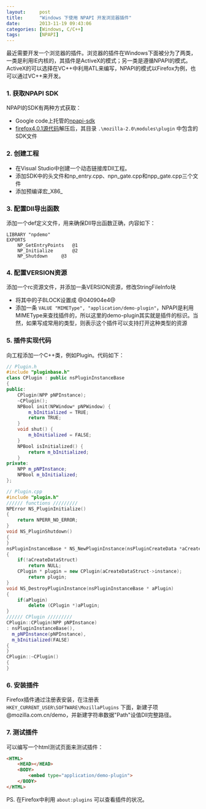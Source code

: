 ```yaml
---
layout:     post
title:      "Windows 下使用 NPAPI 开发浏览器插件"
date:       2013-11-19 09:43:06
categories: [Windows, C/C++]
tags:       [NPAPI]
---
```


最近需要开发一个浏览器的插件。浏览器的插件在Windows下面被分为了两类，一类是利用IE内核的，其插件是ActiveX的模式；另一类是遵循NPAPI的模式。ActiveX的可以选择在VC++中利用ATL来编写，NPAPI的模式以Firefox为例，也可以通过VC++来开发。
<!--more-->

### 1. 获取NPAPI SDK

NPAPI的SDK有两种方式获取：

- Google code上托管的[npapi-sdk](https://code.google.com/p/npapi-sdk/)
- [firefox4.0.1源代码](http://ftp.mozilla.org/pub/mozilla.org/firefox/releases/4.0.1/source/firefox-4.0.1.source.tar.bz2)解压后，其目录 `.\mozilla-2.0\modules\plugin` 中包含的SDK文件

### 2. 创建工程

- 在Visual Studio中创建一个动态链接库Dll工程。
- 添加SDK中的头文件和np_entry.cpp、npn_gate.cpp和npp_gate.cpp三个文件
- 添加预编译宏_X86_

### 3. 配置Dll导出函数

添加一个def定义文件，用来确保Dll导出函数正确，内容如下：

```
LIBRARY "npdemo"
EXPORTS
	NP_GetEntryPoints	@1
	NP_Initialize		@2
	NP_Shutdown		@3
```

### 4. 配置VERSION资源

添加一个rc资源文件，并添加一条VERSION资源，修改StringFileInfo块

- 将其中的子BLOCK设置成 @040904e4@
- 添加一条 `VALUE "MIMEType", "application/demo-plugin"`，NPAPI是利用MIMEType来查找插件的，所以这里的demo-plugin其实就是插件的标识。当然，如果写成常用的类型，则表示这个插件可以支持打开这种类型的资源

### 5. 插件实现代码

向工程添加一个C++类，例如Plugin。代码如下：

```cpp
// Plugin.h
#include "pluginbase.h"
class CPlugin : public nsPluginInstanceBase
{
public:
	CPlugin(NPP pNPInstance);
	~CPlugin();
	NPBool init(NPWindow* pNPWindow) {
		m_bInitialized = TRUE;
		return TRUE;
	}
	void shut() {
		m_bInitialized = FALSE;
	}
	NPBool isInitialized() {
		return m_bInitialized;
	}
private:
	NPP m_pNPInstance;
	NPBool m_bInitialized;
};
```

```cpp
// Plugin.cpp
#include "plugin.h"
////// functions /////////
NPError NS_PluginInitialize()
{
	return NPERR_NO_ERROR;
}
void NS_PluginShutdown()
{
}
nsPluginInstanceBase * NS_NewPluginInstance(nsPluginCreateData *aCreateDataStruct)
{
	if(!aCreateDataStruct)
		return NULL;
	CPlugin * plugin = new CPlugin(aCreateDataStruct->instance);
		return plugin;
}
void NS_DestroyPluginInstance(nsPluginInstanceBase * aPlugin)
{
	if(aPlugin)
		delete (CPlugin *)aPlugin;
}
////// CPlugin /////////
CPlugin::CPlugin(NPP pNPInstance)
: nsPluginInstanceBase(),
  m_pNPInstance(pNPInstance),
  m_bInitialized(FALSE)
{
}
CPlugin::~CPlugin()
{
}
```

### 6. 安装插件

Firefox插件通过注册表安装，在注册表 `HKEY_CURRENT_USER\SOFTWARE\MozillaPlugins` 下面，新建子项 @mozilla.com.cn/demo，并新建字符串数据"Path"设值Dll完整路径。

### 7. 测试插件

可以编写一个html测试页面来测试插件：

```html
<HTML>
	<HEAD></HEAD>
	<BODY>
		<embed type="application/demo-plugin">
	</BODY>
</HTML>
```

PS. 在Firefox中利用 `about:plugins` 可以查看插件的状况。
